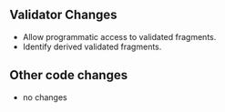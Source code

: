 ## Validator Changes

* Allow programmatic access to validated fragments. 
* Identify derived validated fragments.

## Other code changes

* no changes

